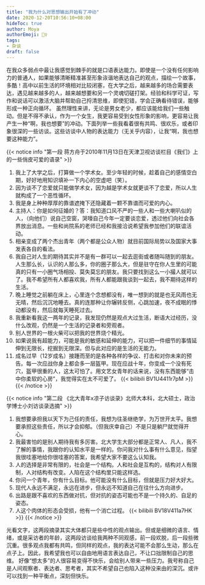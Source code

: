 ```yaml
---
title: "我为什么对思想输出开始有了冲动"
date: 2020-12-20T10:56:10+08:00
hideToc: true
author: Moya
authorEmoji: 🦸‍♀️
tags:
- 杂谈
draft: false
---
```


在我众多弱点中最让我感觉到棘手的就是口语表达能力。即使是一个没有任何影响力的普通人，如果能够清晰精准甚至形象诙谐地表达自己的观点，描绘一个故事，多酷！高中以前生活的环境相对比较闭塞，在大学之后，越来越多的场合需要表达，遇见越来越多的人，越来越想要和另一个灵魂切磋打架。经验和科学可证，写作和说话可以激活大脑并帮助自己捋清思维，即使犯错，学会正确看待错误，能够形成一种正向循环。
虽然理性来讲，无论是男女老少，都应该能给我们一些触动。但是不得不承认，作为一个女生，我更容易受到女性形象的影响，更容易让我产生一种“啊，我也想要”的冲动。下面列举一些我看着很有共鸣、很欢乐，或者印象很深的一些访谈。这些访谈中人物的表达能力（无关乎内容），让我“啊，我也想要这种能力”。

{{< notice info "第一段 蒋方舟于2010年11月13日在天津卫视访谈栏目《我们》上的一些俏皮可爱的语录" >}}
1. 我上了大学之后，打算做一个学术女。至少年轻的时候，趁着自己的感情空白期，好好地用知识填补一下内心的空虚吧（笑）。
2. 因为谈不了恋爱就只能做学术女，因为越是学术女就更谈不了恋爱，所以人生就构成了一个恶性循环。
3. 我是身上种种厚厚的靠谱遮掩下还隐藏着一颗不靠谱而可爱的内心。
4. 主持人：你是如何征婚的？答：我知道口风不严的一些人和一些大喇叭似的人，（向他们）说自己空窗，哭嚎自己今年一定要谈恋爱，透过他们向社会各界放出消息。一些和尚院系的老师已经和我接洽说希望我参加他们的联谊活动。
5. 相亲变成了两个杰出青年（两个都是公众人物）就目前国际局势以及国家大事发表各自的看法。
6. 我自己对人生的期待其实并不是有一群可以一起去逛街或者随叫随到的朋友。人生那么长，认识的人那么多，你的圈子那么大，但是驻守在你人生里的可能真的只有一小圈气场相投、莫失莫忘的朋友。我只要找到这么一小撮人就可以了。我不希望所有人都喜欢我，所有人都能跟我谈到一起去，我不期待这样的生活。
7. 晚上睡觉之前躺在床上，心里连个念想都没有，唯一想到的就是也无风雨也无无晴，然后沉沉地睡去。真的连那种让你辗转反侧，心跳加速，夜不成眠的悸动都没有，然后就每天睡死过去。
8. 我重新看我这一两年的记录，我发现仍然是观点大过生活，断语大过经历，没什么改观，仍然是一个生活的记录者和旁观者。
9. 别人世界的一根火柴可以把我的世界烧个精光。
10. 如果说我有超能力，可能是我的敏感和延伸的能力，可以把一件细节的事情延伸到无限长，挖掘到无限深。但与此对应的是生活的无能力。
11. 成名过早（12岁成名）接踵而至的是各种各样的争议、打击和对你未来的预告。每一次应战你身上都会多一层盔甲。现在应战十年，你变成一个没有死穴，盔甲很重的人，这太可怕了。用文艺女青年的话来说，没有东西能够“击中你柔软的心房”，我觉得实在太不可爱了。
{{< bilibili BV1U4411r7pM >}}
{{< /notice >}}

{{< notice info "第二段 《北大青年x凉子访谈录》北师大本科，北大硕士，政治学博士小刘访谈录选摘" >}}
1. 我想要承担我以天下为己任的责任，我想为往圣继绝学，为万世开太平。我想要承担这些责任，所以才会抑郁。（但我庆幸自己）不是只是躺尸就觉得开心。
2. 我最害怕的是别人期待我有多厉害。北大学生大部分都是正常人、凡人，我不了解的事情，我跟你的认知水平是一样的。你问我对什么事有什么意见，指望我很哇塞地给你很哇塞的答案，我希望大家不要这么认知我。
3. 人的选择是非常有限的，社会是一个结构。人和社会是互构的，结构对人有限制，人对结构有改变。人陷在这个结构里只能这样选。
4. 你问一个青年，你有什么目标。他可能没有什么目标，但就是压力好大好大。
5. 现代人永远不满足，永远在进步，但永远不知道自己在往什么方向进步。
6. 出路是跟不喜欢的东西做对抗，但对抗的姿态可能也不是一个持久的、自足的姿态。
7. 人这个肉体的形态会受损，他有一个消亡过程。
{{< bilibili BV18V411a7HK >}}
{{< /notice >}}

光看文字，这两段摘录其实大体都只是些中性的观点输出。但或是细微的语言、情绪，或是采访者的年龄，这两段访谈给我两种不同观感，前一段欢脱，后一段些微沉重。很多观点我都有共鸣，但同样的观点，我的表达可能不会那么生动，那么在点子上。因此，我希望我也可以自由地用语言表达自己，不让口拙限制自己的思维。
好像“想太多”的人很容易变得不快乐，会给别人带来一些压力。我号称自己是人间观察者、表达者、思考者，其实不希望自己也陷入这种没来由的深沉。或许可以找到一种平衡点，深刻但快乐。